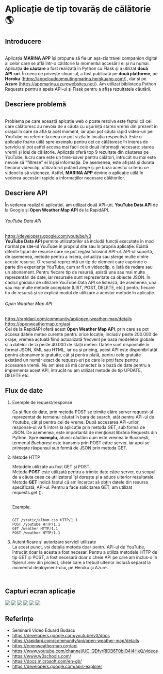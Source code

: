 # Aplicație de tip tovarăș de călătorie  :earth_americas:

## Introducere
<br>Aplicația **MARINA APP** își propune să fie un așa-zis travel companion digital al celor care se află într-o călătorie la momentul accesării ei și nu numai. Aplicația **de căutare** a fost realizată în Python cu Flask și a utilizat **două API-uri**. În ceea ce privește cloud-ul, a fost publicată pe **două platforme**, pe **Heroku** (https://appcloudcomputingmarina.herokuapp.com/), dar și pe **Azure** (https://appmarina.azurewebsites.net/). Am utilizat biblioteca Python Requests pentru a apela API-ul și Flask pentru a afișa rezultatele căutării. 

## Descriere problemă
<br>Problema pe care această aplcație web o poate rezolva este faptul că cei care călătoresc au nevoia de a căuta cu ușurință starea vremii din prezent în orașul în care se află la acel moment, iar apoi pot căuta rapid video-uri pe YouTube cu referire la ceea ce pot vizita în locația respectivă. Este o aplicație foarte utilă spre exemplu pentru cei ce călătoresc în interes de serviciu și pot astfel accesa mai facil cele două informații necesare: starea vremii și idei de călătorie. Aplicația oferă top 9 rezultate din căutarea pe YouTube, lucru care este un time-saver pentru călători, întrucât nu mai este nevoie să "filtreze" ei înșiși informația. De asemenea, este afișată și durata fiecărui videoclip, utilizatorul putând alege și pe baza acestui criteriu ce videoclip să vizioneze. Astfel, **MARINA APP** devine o aplicație utilă în vederea accesării rapide a informațiilor necesare călătorilor. 

## Descriere API
În vederea realizării aplicației, am utilizat două API-uri, **YouTube Data API** de la Google și **Open Weather Map API** de la RapidAPI.

###### YouTube Data API 
https://developers.google.com/youtube/v3
<br>**YouTube Data API** permite utilizatorilor să includă funcții executate în mod normal pe site-ul YouTube în propriul site sau în propria aplicație. Există diferite tipuri de resurse care se pot regăsi folosind API-ul. API-ul suportă, de asemenea, metode pentru a insera, actualiza sau șterge multe dintre aceste resurse. O resursă reprezintă un tip de element care cuprinde o parte din experiența YouTube, cum ar fi un videoclip, o listă de redare sau un abonament. Pentru fiecare tip de resursă, există una sau mai multe reprezentări de date, iar resursele sunt reprezentate ca obiecte JSON. În cadrul ghidului de utilizare YouTube Data API se listează, de asemenea, una sau mai multe metode acceptate (LIST, POST, DELETE, etc.) pentru fiecare tip de resursă și se explică modul de utilizare a acestor metode în aplicație.

###### Open Weather Map API 
https://rapidapi.com/community/api/open-weather-map/details
https://openweathermap.org/api
<br>Cei de la RapidAPI oferă acest **Open Weather Map API**, prin care se pot accesa datele meteo curente pentru orice locație, inclusiv peste 200.000 de orașe, vremea actuală fiind actualizată frecvent pe baza modelelor globale și a datelor de la peste 40.000 de stații meteo. Datele sunt disponibile în format JSON, XML sau HTML, iar ca și pricing, acest API este disponibil atât pentru abonamente gratuite, cât și pentru plată, pentru cele gratuite existând un număr exact de request-uri pe care le poți face pentru accesarea vremii. Nu am ales să mă conectez la o bază de date pentru a implementa acest API, întrucât nu am utilizat metode de tip UPDATE, DELETE etc. 
  
## Flux de date
  
1. Exemple de request/response
    
    Ca și flux de date, prin metoda POST se trimite către server request-ul reprezentat de termenul căutat în bara de search, atât pentru API-ul de Youtube, cât și pentru cel de vreme. După accesarea API-urilor, response-ul va fi întors la aplicație prin metoda GET, sub formă de JSON. De asemenea, este importantă de menționat librăria Requests din Python. Spre **exemplu**, atunci căutăm cum este vremea în București, termenul *Bucharest* este transmis prin POST către server, iar apoi se primește răspunsul sub formă de JSON prin metoda GET.
    
2. Metode HTTP
    
    Metodele utilizate au fost GET și POST.
    <br>Metoda **POST** este utilizată pentru a trimite date către server, cu scopul de a căuta ceea ce utilizatorul își dorește și a aduce ulterior rezultatele. Metoda **GET** indică faptul că am încercat să obțin datele din resursa specificată, API-ul. Pentru a face solicitarea GET, am utilizat requests.get ().
    
    <br>Exemple:
    ```@main.route('/weather',methods=['GET','POST'])
    
    GET /static/album.css HTTP/1.1
    POST /youtube HTTP/1.1
    GET /weather HTTP/1.1
    POST /weather HTTP/1.1
    
 3. Autentificare și autorizare servicii utilizate
    <br>La acest punct, voi detalia metoda doar pentru API-ul de YouTube, întrucât doar la acesta a fost necesar. Pentru a utiliza metodele HTTP de tip GET și POST, a fost necesară doar o cheie API pe care am inclus-o în fișierul .env din proiect, cheie care a trebuit ulterior inclusă separat la momentul deployment-ului, pe Heroku și Azure. 
    
    ```YOUTUBE_API_KEY=AIzaSyA-T2pMN9WOlA7z_eB7NfjmVMN447N_dX0
    
    
## Capturi ecran aplicație
      
![](images/homepage.JPG) 
![](images/weather1.JPG) 
![](images/weather2.JPG)
![](images/youtube1.JPG) 
![](images/youtube2.JPG) 
![](images/youtube3.JPG) 
      
## Referințe    
  - Seminarii Video Eduard Budacu
  - https://developers.google.com/youtube/v3/docs
  - https://rapidapi.com/community/api/open-weather-map/details
  - https://openweathermap.org/api
  - https://www.youtube.com/channel/UC-QDfvrRIDB6F0bIO4I4HkQ/videos
  - https://www.w3schools.com/
  - https://docs.microsoft.com/en-gb/
  - https://developers.google.com/apis-explorer
    
